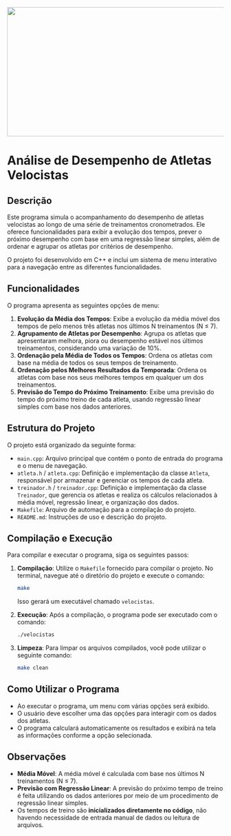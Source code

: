 <img src="https://upload.wikimedia.org/wikipedia/commons/1/15/Descriptive_Zoopraxography_Athlete%2C_Running_Long_Jump_Animated_14.gif" width="1050" height="300" />


# Análise de Desempenho de Atletas Velocistas

## Descrição

Este programa simula o acompanhamento do desempenho de atletas velocistas ao longo de uma série de treinamentos cronometrados. Ele oferece funcionalidades para exibir a evolução dos tempos, prever o próximo desempenho com base em uma regressão linear simples, além de ordenar e agrupar os atletas por critérios de desempenho. 

O projeto foi desenvolvido em C++ e inclui um sistema de menu interativo para a navegação entre as diferentes funcionalidades.

## Funcionalidades

O programa apresenta as seguintes opções de menu:

1. **Evolução da Média dos Tempos**: Exibe a evolução da média móvel dos tempos de pelo menos três atletas nos últimos N treinamentos (N ≤ 7).
2. **Agrupamento de Atletas por Desempenho**: Agrupa os atletas que apresentaram melhora, piora ou desempenho estável nos últimos treinamentos, considerando uma variação de 10%.
3. **Ordenação pela Média de Todos os Tempos**: Ordena os atletas com base na média de todos os seus tempos de treinamento.
4. **Ordenação pelos Melhores Resultados da Temporada**: Ordena os atletas com base nos seus melhores tempos em qualquer um dos treinamentos.
5. **Previsão do Tempo do Próximo Treinamento**: Exibe uma previsão do tempo do próximo treino de cada atleta, usando regressão linear simples com base nos dados anteriores.

## Estrutura do Projeto

O projeto está organizado da seguinte forma:

- `main.cpp`: Arquivo principal que contém o ponto de entrada do programa e o menu de navegação.
- `atleta.h` / `atleta.cpp`: Definição e implementação da classe `Atleta`, responsável por armazenar e gerenciar os tempos de cada atleta.
- `treinador.h` / `treinador.cpp`: Definição e implementação da classe `Treinador`, que gerencia os atletas e realiza os cálculos relacionados à média móvel, regressão linear, e organização dos dados.
- `Makefile`: Arquivo de automação para a compilação do projeto.
- `README.md`: Instruções de uso e descrição do projeto.

## Compilação e Execução

Para compilar e executar o programa, siga os seguintes passos:

1. **Compilação**:
   Utilize o `Makefile` fornecido para compilar o projeto. No terminal, navegue até o diretório do projeto e execute o comando:
   
   ```bash
   make
   ```

   Isso gerará um executável chamado `velocistas`.

2. **Execução**:
   Após a compilação, o programa pode ser executado com o comando:
   
   ```bash
   ./velocistas
   ```

3. **Limpeza**:
   Para limpar os arquivos compilados, você pode utilizar o seguinte comando:
   
   ```bash
   make clean
   ```

## Como Utilizar o Programa

- Ao executar o programa, um menu com várias opções será exibido.
- O usuário deve escolher uma das opções para interagir com os dados dos atletas.
- O programa calculará automaticamente os resultados e exibirá na tela as informações conforme a opção selecionada.

## Observações

- **Média Móvel**: A média móvel é calculada com base nos últimos N treinamentos (N ≤ 7).
- **Previsão com Regressão Linear**: A previsão do próximo tempo de treino é feita utilizando os dados anteriores por meio de um procedimento de regressão linear simples.
- Os tempos de treino são **inicializados diretamente no código**, não havendo necessidade de entrada manual de dados ou leitura de arquivos.


